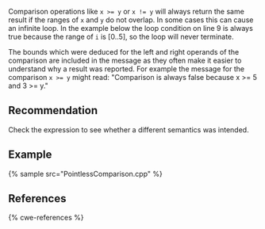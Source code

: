 Comparison operations like `x >= y` or `x != y` will always return the same result if the ranges of `x` and `y` do not overlap. In some cases this can cause an infinite loop. In the example below the loop condition on line 9 is always true because the range of `i` is \[0..5\], so the loop will never terminate.

The bounds which were deduced for the left and right operands of the comparison are included in the message as they often make it easier to understand why a result was reported. For example the message for the comparison `x >= y` might read: "Comparison is always false because x &gt;= 5 and 3 &gt;= y."


## Recommendation
Check the expression to see whether a different semantics was intended.


## Example
{% sample src="PointlessComparison.cpp" %}

## References
{% cwe-references %}
